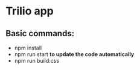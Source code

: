 # Trilio app
## Basic commands: 
* npm install 
* npm run start  **to update the code automatically**
* npm run build:css